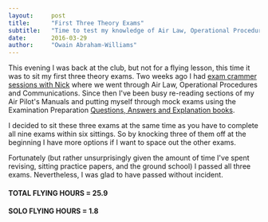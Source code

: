 ```yaml
---
layout:     post
title:      "First Three Theory Exams"
subtitle:   "Time to test my knowledge of Air Law, Operational Procedures & Communications"
date:       2016-03-29
author:     "Owain Abraham-Williams"
---
```


This evening I was back at the club, but not for a flying lesson, this time it was to sit
my first three theory exams. Two weeks ago I had [exam crammer sessions with Nick](/2016/03/15/ground-school-air-law-opps-and-comms/)
where we went through Air Law, Operational Procedures and Communications. Since then I've
been busy re-reading sections of my Air Pilot's Manuals and putting myself through mock
exams using the Examination Preparation [Questions, Answers and Explanation books](https://www.pooleys.com/shop/pooleys/qa-examination-preparation-books-1-9).

I decided to sit these three exams at the same time as you have to complete all nine exams
within six sittings. So by knocking three of them off at the beginning I have more options
if I want to space out the other exams.

Fortunately (but rather unsurprisingly given the amount of time I've spent revising,
sitting practice papers, and the ground school) I passed all three exams. Nevertheless, I
was glad to have passed without incident.

#### TOTAL FLYING HOURS = 25.9

#### SOLO FLYING HOURS = 1.8
